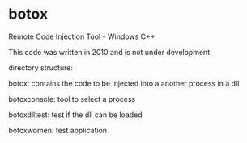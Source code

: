 botox
=====

Remote Code Injection Tool - Windows C++

This code was written in 2010 and is not under development.

directory structure:

botox: contains the code to be injected into a another process in a dll

botoxconsole: tool to select a process

botoxdlltest: test if the dll can be loaded

botoxwomen: test application

